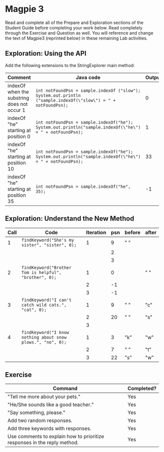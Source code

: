 # Magpie 3

Read and complete all of the Prepare and Exploration sections of the Student Guide before completing your work below. Read completely through the Exercise and Question as well. You will reference and change the text of Magpie3 (reprinted below) in these remaining Lab activities.

## Exploration: Using the API

Add the following extensions to the StringExplorer main method:

Comment | Java code | Output
-- | -- | --
indexOf when the substring does not occur 1 | ```int notFoundPsn = sample.indexOf ("slow"); System.out.println ("sample.indexOf(\"slow\") = " + notFoundPsn);``` | 0
 indexOf "he" starting at position 0 | ```int notFoundPsn = sample.indexOf("he"); System.out.println("sample.indexOf(\"he\") = " + notFoundPsn);``` | 1
indexOf "he" starting at position 10  | ```int notFoundPsn = sample.indexOf("he"); System.out.println("sample.indexOf(\"he\") = " + notFoundPsn);``` | 33
indexOf "he" starting at position 35  | ```int notFoundPsn = sample.indexOf("he", 35);``` | -1

## Exploration: Understand the New Method

 Call | Code | Iteration | psn | before | after
-- | -- | -- | -- | -- | -- 
1 | ```findKeyword("She's my sister", "sister", 0);```  | 1 | 9 | " "  
 | | | | 2      
 | | | | 3      
2 | ```findKeyword("Brother Tom is helpful", "brother", 0);``` | 1 | 0 | | " "
 | | | 2 | -1     
 | | | 3 | -1     
3 | ```findKeyword("I can't catch wild cats.", "cat", 0);``` | 1 | 9 | " " | "c"
 | | | 2  | 20 | " " | "s" 
 | | | 3      
4 | ```findKeyword("I know nothing about snow plows.", "no", 0);``` | 1 | 3 | "k" | "w"
 | | | 2 | 7 | " " | "t"
 | | | 3 | 22 | "s" | "w"

## Exercise

Command | Completed?
-- | --
"Tell me more about your pets." | Yes  
"He/She sounds like a good teacher." |  Yes    
"Say something, please." | Yes    
Add two random responses. | Yes    
Add three keywords with responses. | Yes    
Use comments to explain how to prioritize responses in the reply method. | Yes    
